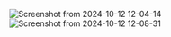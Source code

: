 

![Screenshot from 2024-10-12 12-04-14](https://github.com/user-attachments/assets/8a569d1b-9cf7-4cb1-8f46-5a6380421be2)
![Screenshot from 2024-10-12 12-08-31](https://github.com/user-attachments/assets/896e1924-0c95-407e-80e4-d6a14476dd16)
